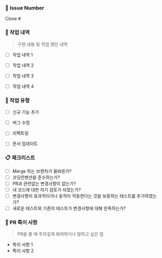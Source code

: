 ### 📕 Issue Number

Close #


### 📙 작업 내역

> 구현 내용 및 작업 했던 내역

- [ ] 작업 내역 1 
- [ ] 작업 내역 2 
- [ ] 작업 내역 3
- [ ] 작업 내역 4


### 📘 작업 유형

- [ ] 신규 기능 추가
- [ ] 버그 수정
- [ ] 리펙토링
- [ ] 문서 업데이트


### 📋 체크리스트

- [ ] Merge 하는 브랜치가 올바른가?
- [ ] 코딩컨벤션을 준수하는가?
- [ ] PR과 관련없는 변경사항이 없는가?
- [ ] 내 코드에 대한 자기 검토가 되었는가?
- [ ] 변경사항이 효과적이거나 동작이 작동한다는 것을 보증하는 테스트를 추가하였는가?
- [ ] 새로운 테스트와 기존의 테스트가 변경사항에 대해 만족하는가?
      <br/>

### 📝 PR 특이 사항

> PR을 볼 때 주의깊게 봐야하거나 말하고 싶은 점

- 특이 사항 1
- 특이 사항 2

<br/><br/>

